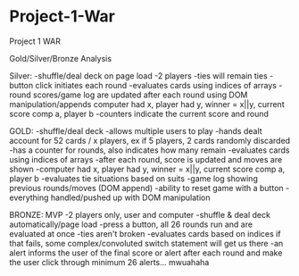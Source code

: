 # Project-1-War

Project 1
WAR

Gold/Silver/Bronze Analysis

Silver:
-shuffle/deal deck on page load
-2 players
-ties will remain ties
-button click initiates each round
-evaluates cards using indices of arrays
-round scores/game log are updated after each round using DOM manipulation/appends
  computer had x, player had y, winner = x||y,
  current score comp a, player b
-counters indicate the current score and round


GOLD:
-shuffle/deal deck
-allows multiple users to play
-hands dealt account for 52 cards / x players,
  ex if 5 players, 2 cards randomly discarded
-has a counter for rounds, also indicates how many remain
-evaluates cards using indices of arrays
-after each round, score is updated and moves are shown
  -computer had x, player had y, winner = x||y,
    current score comp a, player b
-evaluates tie situations based on suits
-game log showing previous rounds/moves (DOM append)
-ability to reset game with a button
-everything handled/pushed up with DOM manipulation


BRONZE: MVP
-2 players only, user and computer
-shuffle & deal deck automatically/page load
-press a button, all 26 rounds run and are evaluated at once
-ties aren't broken
-evaluates cards based on indices
  if that fails, some complex/convoluted switch statement will get us there
-an alert informs the user of the final score
  or alert after each round and make the user click through minimum 26 alerts... mwuahaha
